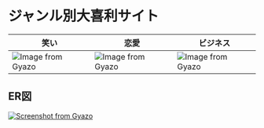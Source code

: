 # ジャンル別大喜利サイト
|笑い|恋愛|ビジネス|
|---|---|---|
|![Image from Gyazo](https://i.gyazo.com/061fc926b0072ad2bdb9251ba27cb4c0.png)|![Image from Gyazo](https://i.gyazo.com/bd39438e6a057af56a53369119ba6140.png)|![Image from Gyazo](https://i.gyazo.com/e9af3f4eba5ed870fdf819c699469f50.png)









## ER図
[![Screenshot from Gyazo](https://gyazo.com/625ab5fe4f9de34f5cb6ef3e5f4662a2/raw)](https://gyazo.com/625ab5fe4f9de34f5cb6ef3e5f4662a2)


